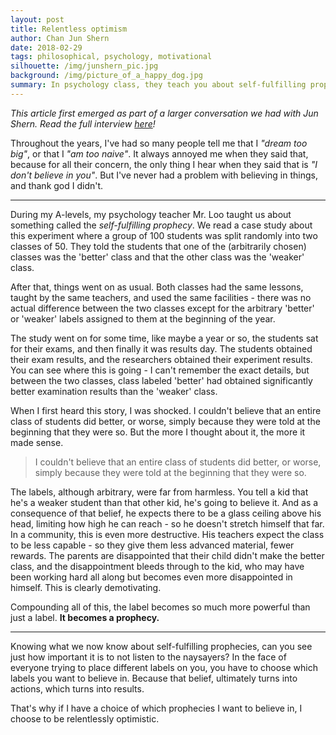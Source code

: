 ```yaml
---
layout: post
title: Relentless optimism
author: Chan Jun Shern
date: 2018-02-29
tags: philosophical, psychology, motivational
silhouette: /img/junshern_pic.jpg
background: /img/picture_of_a_happy_dog.jpg
summary: In psychology class, they teach you about self-fulfilling prophecies. Here's the part they usually leave out: you can use it as a tool.
---
```


_This article first emerged as part of a larger conversation we had with Jun Shern. Read the full interview [here](/2012/04/07/conversations_2)!_

Throughout the years, I've had so many people tell me that I _"dream too big"_, or that I _"am too naive"_. It always annoyed me when they said that, because for all their concern, the only thing I hear when they said that is _"I don't believe in you"_. But I've never had a problem with believing in things, and thank god I didn't.

***

During my A-levels, my psychology teacher Mr. Loo taught us about something called the _self-fulfilling prophecy_. We read a case study about this experiment where a group of 100 students was split randomly into two classes of 50. They told the students that one of the (arbitrarily chosen) classes was the 'better' class and that the other class was the 'weaker' class.

After that, things went on as usual. Both classes had the same lessons, taught by the same teachers, and used the same facilities - there was no actual difference between the two classes except for the arbitrary 'better' or 'weaker' labels assigned to them at the beginning of the year. 

The study went on for some time, like maybe a year or so, the students sat for their exams, and then finally it was results day. The students obtained their exam results, and the researchers obtained their experiment results. You can see where this is going - I can't remember the exact details, but between the two classes, class labeled 'better' had obtained significantly better examination results than the 'weaker' class. 

When I first heard this story, I was shocked. I couldn't believe that an entire class of students did better, or worse, simply because they were told at the beginning that they were so. But the more I thought about it, the more it made sense.

> I couldn't believe that an entire class of students did better, or worse, simply because they were told at the beginning that they were so.

The labels, although arbitrary, were far from harmless. You tell a kid that he's a weaker student than that other kid, he's going to believe it. And as a consequence of that belief, he expects there to be a glass ceiling above his head, limiting how high he can reach - so he doesn't stretch himself that far. In a community, this is even more destructive. His teachers expect the class to be less capable - so they give them less advanced material, fewer rewards. The parents are disappointed that their child didn't make the better class, and the disappointment bleeds through to the kid, who may have been working hard all along but becomes even more disappointed in himself. This is clearly demotivating. 

Compounding all of this, the label becomes so much more powerful than just a label. **It becomes a prophecy.**

***

Knowing what we now know about self-fulfilling prophecies, can you see just how important it is to not listen to the naysayers? In the face of everyone trying to place different labels on you, you have to choose which labels you want to believe in. Because that belief, ultimately turns into actions, which turns into results. 

That's why if I have a choice of which prophecies I want to believe in, I choose to be relentlessly optimistic.
